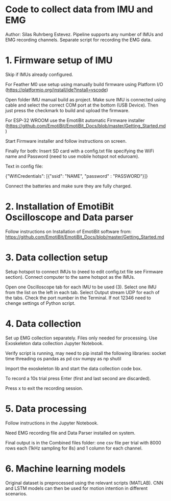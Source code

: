 # Code to collect data from IMU and EMG
Author: Silas Ruhrberg Estevez.
Pipeline supports any number of IMUs and EMG recording channels.
Separate script for recording the EMG data.



# 1. Firmware setup of IMU
Skip if IMUs already configured.

For Feather M0 use setup using manually build firmware using Platform I/O
(https://platformio.org/install/ide?install=vscode)

Open folder IMU manual build as project.
Make sure IMU is connected using cable and select the correct COM port at the bottom (USB Device).
Then just press the checkmark to build and upload the firmware.

For ESP-32 WROOM use the EmotiBit automatic Firmware installer (https://github.com/EmotiBit/EmotiBit_Docs/blob/master/Getting_Started.md)

Start Firmware installer and follow instructions on screen.

Finally for both:
Insert SD card with a config.txt file specifying the WiFi name and Password (need to use mobile hotspot not eduroam).

Text in config file:

{"WifiCredentials": [{"ssid": "NAME", "password" : "PASSWORD"}]}

Connect the batteries and make sure they are fully charged.

# 2. Installation of EmotiBit Oscilloscope and Data parser
Follow instructions on Installation of EmotiBit software from:
https://github.com/EmotiBit/EmotiBit_Docs/blob/master/Getting_Started.md

# 3. Data collection setup
Setup hotspot to connect IMUs to (need to edit config.txt file see Firmware section).
Connect computer to the same hotspot as the IMUs.

Open one Oscilloscope tab for each IMU to be used (3).
Select one IMU from the list on the left in each tab.
Select Output stream UDP for each of the tabs.
Check the port number in the Terminal. If not 12346 need to chenge settings of Python script.

# 4. Data collection
Set up EMG collection separately. Files only needed for processing.
Use Exoskeleton data collection Jupyter Notebook.


Verify script is running, may need to pip install the following libraries:
socket
time
threading
os
pandas as pd
csv
numpy as np
shutil

Import the exoskeleton lib and start the data collection code box.

To record a 10s trial press Enter (first and last second are discarded).

Press x to exit the recording session.

# 5. Data processing
Follow instructions in the Jupyter Notebook.

Need EMG recording file and Data Parser installed on system.

Final output is in the Combined files folder: one csv file per trial with 8000 rows each (1kHz sampling for 8s) and 1 column for each channel.


# 6. Machine learning models
Original dataset is preprocessed using the relevant scripts (MATLAB). CNN and LSTM models can then be used for motion intention in different scenarios.

